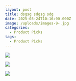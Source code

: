 ```yaml
---
layout: post
title: dsgsg sdgsg sdg
date: 2025-05-24T10:16:00.000Z
image: /uploads/images-9-.jpg
categories:
  - Product Picks
tags:
  - Product Picks
---
```



![](/uploads/adss00073.jpg)

![](/uploads/adss00055.jpg)

![](/uploads/adss00136.jpg)
